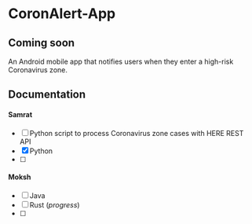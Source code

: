 # CoronAlert-App
## Coming soon
An Android mobile app that notifies users when they enter a high-risk Coronavirus zone.

## Documentation

#### Samrat
- [ ] Python script to process Coronavirus zone cases with HERE REST API
- [x] Python
- [ ] 

####  Moksh
- [ ] Java
- [ ] Rust (*progress*)
- [ ]
